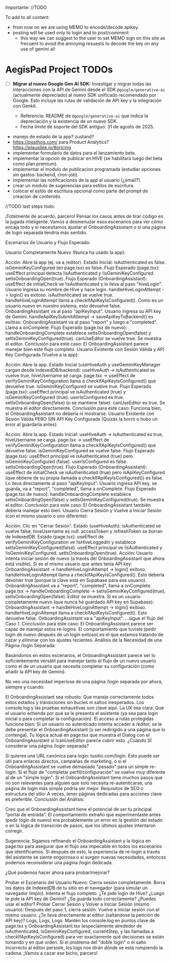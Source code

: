 Importante: //TODO

To add to all content:

- from now on we are using MEMO to encode/decode apikey.
- posting will be used only to login and to post/comment:
  - this way we can suggest to the user to set MEMO sign on this site as frecuent to avoid
    the annoying resuests to decode the key on any use of gemini ai!

# AegisPad Project TODOs

- [ ] **Migrar al nuevo Google Gen AI SDK:** Investigar y migrar todas las interacciones con la API de Gemini desde el SDK `@google/generative-ai` (actualmente depreciado) al nuevo SDK unificado recomendado por Google. Esto incluye las rutas de validación de API key y la integración con Genkit.

  - Referencia: README de `@google/generative-ai` que indica la depreciación y la existencia de un nuevo SDK.
  - Fecha límite de soporte del SDK antiguo: 31 de agosto de 2025.

- manejo de estado de la app? zustand?
- https://posthog.com/ para Product Analytics? https://plausible.io/#pricing
- implementar formulario de datos para el lanzamiento beta.
- implementar la opcion de publicar en HIVE (se habilitará luego del beta como plan premium).
- implementar el modulo de publicacion programada (estudiar opciones sin gastos: backend, cron-job).
- implementar las notificaciones de la app al usuario (¿email?).
- crear un modulo de sugerencias para estilos de escritura.
- colocar el estilo de escritura opcional como parte del prompt de creacion de contenido.

//TODO last steps todo:

¡Totalmente de acuerdo, parcero! Pensar los casos antes de tirar código es la jugada inteligente. Vamos a desmenuzar esos escenarios para ver cómo encaja todo y si necesitamos ajustar el OnboardingAssistant o si una página de login separada tendría más sentido.

Escenarios de Usuario y Flujo Esperado:

Usuario Completamente Nuevo (Nunca ha usado la app):

Acción: Abre la app (ej. va a /editor).
Estado Inicial: isAuthenticated es false. isGeminiKeyConfigured (en page.tsx) es false.
Flujo Esperado (page.tsx):
useEffect principal detecta !isAuthenticated y !isGeminiKeyConfigured.
setIsOnboardingOpen(true).
Flujo Esperado (OnboardingAssistant):
useEffect de initialCheck ve !isAuthenticated y lo lleva al paso "hiveLogin".
Usuario ingresa su nombre de Hive y hace login.
handleHiveLoginAttempt -> login() es exitoso. isAuthenticated se vuelve true.
handleHiveLoginAttempt llama a checkIfApiKeyIsConfigured(). Como es un usuario nuevo en nuestro sistema, esto devuelve false.
OnboardingAssistant va al paso "apiKeyInput".
Usuario ingresa su API key de Gemini.
handleApiKeySubmitAttempt -> saveApiKeyToBackend() es exitoso.
OnboardingAssistant va al paso "report" y luego a "completed".
Llama a onComplete.
Flujo Esperado (page.tsx de nuevo):
handleOnboardingComplete establece setIsOnboardingOpen(false) y setIsGeminiKeyConfigured(true).
canUseEditor se vuelve true. Se muestra el editor.
Conclusión para este caso: El OnboardingAssistant parece manejar bien este flujo completo.
Usuario Existente con Sesión Válida y API Key Configurada (Vuelve a la app):

Acción: Abre la app.
Estado Inicial (useHiveAuth y useGeminiKeyManager cargan desde IndexedDB/backend):
useHiveAuth -> isAuthenticated se vuelve true, hiveUsername se carga.
page.tsx -> useEffect de verifyGeminiKeyConfiguration llama a checkIfApiKeyIsConfigured() que devuelve true. isGeminiKeyConfigured se vuelve true.
Flujo Esperado (page.tsx):
useEffect principal ve isAuthenticated (true) y isGeminiKeyConfigured (true).
userIsConfigured es true.
setIsOnboardingOpen(false) (o se mantiene false).
canUseEditor es true. Se muestra el editor directamente.
Conclusión para este caso: Funciona bien, el OnboardingAssistant no debería ni mostrarse.
Usuario Existente con Sesión Válida PERO SIN API Key Configurada (Quizás la borró o hubo un error al guardarla antes):

Acción: Abre la app.
Estado Inicial:
useHiveAuth -> isAuthenticated es true, hiveUsername se carga.
page.tsx -> useEffect de verifyGeminiKeyConfiguration llama a checkIfApiKeyIsConfigured() que devuelve false. isGeminiKeyConfigured se vuelve false.
Flujo Esperado (page.tsx):
useEffect principal ve isAuthenticated (true) pero isGeminiKeyConfigured (false).
userIsConfigured es false.
setIsOnboardingOpen(true).
Flujo Esperado (OnboardingAssistant):
useEffect de initialCheck ve isAuthenticated (true) pero isApiKeyConfigured (que obtiene de su propia llamada a checkIfApiKeyIsConfigured()) es false.
Lo lleva directamente al paso "apiKeyInput".
Usuario ingresa API key, se guarda, va a "report", "completed", llama a onComplete.
Flujo Esperado (page.tsx de nuevo):
handleOnboardingComplete establece setIsOnboardingOpen(false) y setIsGeminiKeyConfigured(true).
Se muestra el editor.
Conclusión para este caso: El OnboardingAssistant también debería manejar esto bien.
Usuario Cierra Sesión y Vuelve a Iniciar Sesión (con el mismo usuario o uno diferente):

Acción: Clic en "Cerrar Sesión".
Estado (useHiveAuth): isAuthenticated se vuelve false, hiveUsername es null. accessToken y refreshToken se borran de IndexedDB.
Estado (page.tsx):
useEffect de verifyGeminiKeyConfiguration ve !isHiveLoggedIn y establece setIsGeminiKeyConfigured(false).
useEffect principal ve !isAuthenticated y !isGeminiKeyConfigured.
setIsOnboardingOpen(true).
Acción: Usuario intenta iniciar sesión de nuevo (a través del OnboardingAssistant que ahora está visible).
Si es el mismo usuario que antes tenía API key:
OnboardingAssistant -> handleHiveLoginAttempt -> login() exitoso.
handleHiveLoginAttempt llama a checkIfApiKeyIsConfigured(). Esto debería devolver true (porque la clave está en Supabase para ese usuario).
OnboardingAssistant va a "report", "completed", llama a onComplete.
page.tsx -> handleOnboardingComplete -> setIsGeminiKeyConfigured(true), setIsOnboardingOpen(false). Editor se muestra.
Si es un usuario completamente nuevo (que nunca ha guardado API key en Supabase):
OnboardingAssistant -> handleHiveLoginAttempt -> login() exitoso.
handleHiveLoginAttempt llama a checkIfApiKeyIsConfigured(). Esto devuelve false.
OnboardingAssistant va a "apiKeyInput".
...sigue el flujo del Caso 1.
Conclusión para este caso: El OnboardingAssistant parece ser capaz de manejar estos re-logins. El comportamiento que tuviste (pedir login de nuevo después de un login exitoso) es el que estamos tratando de cazar y eliminar con los ajustes recientes.
Análisis de la Necesidad de una Página /login Separada:

Basándonos en estos escenarios, el OnboardingAssistant parece ser lo suficientemente versátil para manejar tanto el flujo de un nuevo usuario como el de un usuario que necesita completar su configuración (como añadir la API key de Gemini).

No veo una necesidad imperiosa de una página /login separada por ahora, siempre y cuando:

El OnboardingAssistant sea robusto: Que maneje correctamente todos estos estados y transiciones sin bucles ni saltos inesperados. Los console.log y las pruebas exhaustivas son clave aquí.
La UX sea clara: Que el usuario entienda por qué se le presenta el asistente (ya sea para login inicial o para completar la configuración).
El acceso a rutas protegidas funcione bien: Si un usuario no autenticado intenta acceder a /editor, se le debe presentar el OnboardingAssistant (o ser redirigido a una página que lo contenga). Tu lógica actual en page.tsx que muestra el Dialog con el OnboardingAssistant si !canUseEditor parece cubrir esto.
¿Cuándo SÍ considerar una página /login separada?

Si quieres una URL canónica para login: tusitio.com/login. Esto puede ser útil para enlaces directos, campañas de marketing, o si el OnboardingAssistant se vuelve demasiado "pesado" para un simple re-login.
Si el flujo de "completar perfil/configuración" se vuelve muy diferente al de un "simple login": Si el OnboardingAssistant tiene muchos pasos que no son relevantes para alguien que solo necesita re-autenticarse, una página de login más simple podría ser mejor.
Requisitos de SEO o estructura del sitio: A veces, tener páginas dedicadas para acciones clave es preferible.
Conclusión del Análisis:

Creo que el OnboardingAssistant tiene el potencial de ser tu principal "portal de entrada". El comportamiento extraño que experimentaste antes (pedir login de nuevo) era probablemente un error en la gestión del estado o en la lógica de transición de pasos, que los últimos ajustes intentaron corregir.

Sugerencia: Sigamos refinando el OnboardingAssistant y la lógica en page.tsx para asegurar que el flujo sea impecable en todos los escenarios que identificamos. Si después de esto, la experiencia de re-login a través del asistente se siente engorrosa o si surgen nuevas necesidades, entonces podemos reconsiderar una página /login dedicada.

¿Qué podemos hacer ahora para probar/mejorar?

Probar el Escenario del Usuario Nuevo: Cierra sesión completamente. Borra los datos de IndexedDB de tu sitio en el navegador (para simular un navegador limpio). Intenta el flujo completo. ¿Te pide login de Hive? ¿Luego te pide la API key de Gemini? ¿Se guarda todo correctamente? ¿Puedes usar el editor?
Probar Cerrar Sesión y Volver a Iniciar Sesión (mismo usuario): Después del paso 1, cierra sesión. Vuelve a iniciar sesión con el mismo usuario. ¿Te lleva directamente al editor (saltándose la petición de API key)?
Logs, Logs, Logs: Mantén los console.log en puntos clave de page.tsx y OnboardingAssistant.tsx (especialmente alrededor de isAuthenticated, isGeminiKeyConfigured, currentStep, y las llamadas a checkIfApiKeyIsConfigured) para ver exactamente qué decisiones se están tomando y en qué orden.
Si el problema del "doble login" o el salto incorrecto al editor persiste, los logs nos dirán dónde se está rompiendo la cadena. ¡Vamos a cazar ese bicho, parcero!
